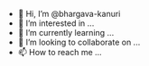 - 👋 Hi, I’m @bhargava-kanuri
- 👀 I’m interested in ...
- 🌱 I’m currently learning ...
- 💞️ I’m looking to collaborate on ...
- 📫 How to reach me ...

<!---
bhargava-kanuri/bhargava-kanuri is a ✨ special ✨ repository because its `README.md` (this file) appears on your GitHub profile.
You can click the Preview link to take a look at your changes.
--->
